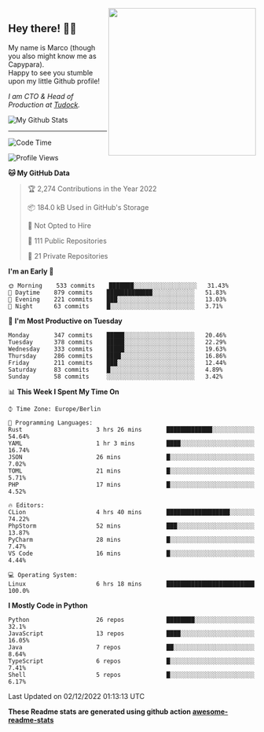 <img src="https://capypara.de/para_logo.png?a=13" align="right" width="300">

## Hey there! 👋🙃
My name is Marco (though you also might know me as Capypara).  
Happy to see you stumble upon my little Github profile!

*I am CTO & Head of Production at <a href="http://tudock.de">Tudock</a>.*


![My Github Stats](https://github-readme-stats.vercel.app/api?username=theCapypara&show_icons=true&title_color=8ea106&text_color=ffffff&icon_color=8ea106&bg_color=2F343F&hide_border=1)

---
<!--START_SECTION:waka-->
![Code Time](http://img.shields.io/badge/Code%20Time-1%2C937%20hrs%2040%20mins-blue)

![Profile Views](http://img.shields.io/badge/Profile%20Views-1-blue)

**🐱 My GitHub Data** 

> 🏆 2,274 Contributions in the Year 2022
 > 
> 📦 184.0 kB Used in GitHub's Storage 
 > 
> 🚫 Not Opted to Hire
 > 
> 📜 111 Public Repositories 
 > 
> 🔑 21 Private Repositories  
 > 
**I'm an Early 🐤** 

```text
🌞 Morning    533 commits    ███████░░░░░░░░░░░░░░░░░░   31.43% 
🌆 Daytime    879 commits    █████████████░░░░░░░░░░░░   51.83% 
🌃 Evening    221 commits    ███░░░░░░░░░░░░░░░░░░░░░░   13.03% 
🌙 Night      63 commits     █░░░░░░░░░░░░░░░░░░░░░░░░   3.71%

```
📅 **I'm Most Productive on Tuesday** 

```text
Monday       347 commits    █████░░░░░░░░░░░░░░░░░░░░   20.46% 
Tuesday      378 commits    █████░░░░░░░░░░░░░░░░░░░░   22.29% 
Wednesday    333 commits    █████░░░░░░░░░░░░░░░░░░░░   19.63% 
Thursday     286 commits    ████░░░░░░░░░░░░░░░░░░░░░   16.86% 
Friday       211 commits    ███░░░░░░░░░░░░░░░░░░░░░░   12.44% 
Saturday     83 commits     █░░░░░░░░░░░░░░░░░░░░░░░░   4.89% 
Sunday       58 commits     ░░░░░░░░░░░░░░░░░░░░░░░░░   3.42%

```


📊 **This Week I Spent My Time On** 

```text
⌚︎ Time Zone: Europe/Berlin

💬 Programming Languages: 
Rust                     3 hrs 26 mins       █████████████░░░░░░░░░░░░   54.64% 
YAML                     1 hr 3 mins         ████░░░░░░░░░░░░░░░░░░░░░   16.74% 
JSON                     26 mins             █░░░░░░░░░░░░░░░░░░░░░░░░   7.02% 
TOML                     21 mins             █░░░░░░░░░░░░░░░░░░░░░░░░   5.71% 
PHP                      17 mins             █░░░░░░░░░░░░░░░░░░░░░░░░   4.52%

🔥 Editors: 
CLion                    4 hrs 40 mins       ██████████████████░░░░░░░   74.22% 
PhpStorm                 52 mins             ███░░░░░░░░░░░░░░░░░░░░░░   13.87% 
PyCharm                  28 mins             █░░░░░░░░░░░░░░░░░░░░░░░░   7.47% 
VS Code                  16 mins             █░░░░░░░░░░░░░░░░░░░░░░░░   4.44%

💻 Operating System: 
Linux                    6 hrs 18 mins       █████████████████████████   100.0%

```

**I Mostly Code in Python** 

```text
Python                   26 repos            ████████░░░░░░░░░░░░░░░░░   32.1% 
JavaScript               13 repos            ████░░░░░░░░░░░░░░░░░░░░░   16.05% 
Java                     7 repos             ██░░░░░░░░░░░░░░░░░░░░░░░   8.64% 
TypeScript               6 repos             █░░░░░░░░░░░░░░░░░░░░░░░░   7.41% 
Shell                    5 repos             █░░░░░░░░░░░░░░░░░░░░░░░░   6.17%

```



 Last Updated on 02/12/2022 01:13:13 UTC
<!--END_SECTION:waka-->

**These Readme stats are generated using github action [awesome-readme-stats](https://github.com/anmol098/waka-readme-stats)**
